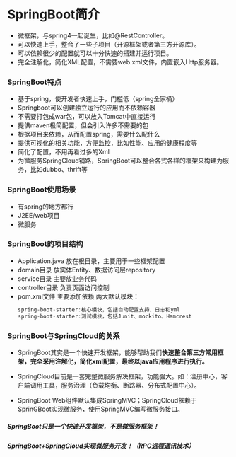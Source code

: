 # SpringBoot简介

- 微框架，与spring4一起诞生，比如@RestController。
- 可以快速上手，整合了一些子项目（开源框架或者第三方开源库）。
- 可以依赖很少的配置就可以十分快速的搭建并运行项目。
- 完全注解化，简化XML配置，不需要web.xml文件，内置嵌入Http服务器。

### SpringBoot特点

- 基于spring，使开发者快速上手，门槛低（spring全家桶）
- Springboot可以创建独立运行的应用而不依赖容器
- 不需要打包成war包，可以放入Tomcat中直接运行
- 提供maven极简配置，但会引入许多不需要的包
- 根据项目来依赖，从而配置spring，需要什么配什么
- 提供可视化的相关功能，方便监控，比如性能、应用的健康程度等
- 简化了配置，不用再看过多的Xml
- 为微服务SpringCloud铺路，SpringBoot可以整合各式各样的框架来构建为服务，比如dubbo、thrift等

### SpringBoot使用场景

- 有spring的地方都行
- J2EE/web项目
- 微服务

### SpringBoot的项目结构

- Application.java 放在根目录，主要用于一些框架配置
- domain目录 放实体Entity、数据访问层repository
- service目录 主要放业务代码
- controller目录 负责页面访问控制
- pom.xml文件 主要添加依赖
  两大默认模块：
  ```java
  spring-boot-starter:核心模块，包括自动配置支持、日志和yml
  spring-boot-starter:测试模块，包括Junit、mockito、Hamcrest
  ```
### SpringBoot与SpringCloud的关系
- SpringBoot其实是一个快速开发框架，能够帮助我们**快速整合第三方常用框架，完全采用注解化，简化xml配置，最终以java应用程序进行执行。**

- SpringCloud目前是一套完整微服务解决框架，功能强大。如：注册中心，客户端调用工具，服务治理（负载均衡、断路器、分布式配置中心）。

- SpringBoot Web组件默认集成SpringMVC；SpringCloud依赖于SprinGBoot实现微服务，使用SpringMVC编写微服务接口。

##### SpringBoot只是一个快速开发框架，不是微服务框架！
##### SpringBoot+SpringCloud实现微服务开发！（RPC远程通讯技术）